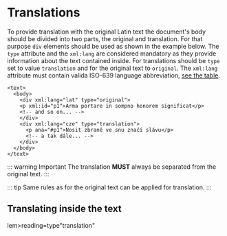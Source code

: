 # Translations

To provide translation with the original Latin text the document's body should be divided into two parts, the original and translation. For that purpose
`div` elements should be used as shown in the example below. The `type` attribute and the `xml:lang` are considered mandatory as they provide information
about the text contained inside. For translations should be `type` set to value `translation` and for the original text to `original`. The `xml:lang` attribute
must contain valida ISO-639 language abbreviation, [see the table](./language-codes.md).

```xml{7-10}
<text>
  <body>
    <div xml:lang="lat" type="original">
    <p xml:id="p1">Arma portare in sompno honorem significat</p>
    <!-- and so on... -->
    </div>
    <div xml:lang="cze" type="translation">
      <p ana="#p1">Nosit zbraně ve snu značí slávu</p>
      <!-- a tak dále... -->
    </div>
  </body>
</text>
```

::: warning Important
The translation **MUST** always be separated from the original text.
:::

::: tip
Same rules as for the original text can be applied for translation.
:::

## Translating inside the text
lem>reading=type"translation"